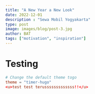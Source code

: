 ```yaml
---
title: "A New Year a New Look"
date: 2022-12-01
description : "Sewa Mobil Yogyakarta"
type: post
image: images/blog/post-3.jpg
author: BAT
tags: ["motivation", "inspiration"]
---
```

# Testing
```toml
# Change the default theme togo
theme = "timer-hugo"
<u>test test terusssssssssssss!!</u>
```
